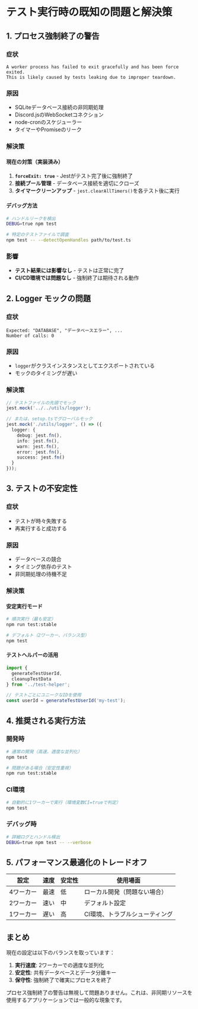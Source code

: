 # テスト実行時の既知の問題と解決策

## 1. プロセス強制終了の警告

### 症状
```
A worker process has failed to exit gracefully and has been force exited. 
This is likely caused by tests leaking due to improper teardown.
```

### 原因
- SQLiteデータベース接続の非同期処理
- Discord.jsのWebSocketコネクション
- node-cronのスケジューラー
- タイマーやPromiseのリーク

### 解決策

#### 現在の対策（実装済み）
1. **`forceExit: true`** - Jestがテスト完了後に強制終了
2. **接続プール管理** - データベース接続を適切にクローズ
3. **タイマークリーンアップ** - `jest.clearAllTimers()`を各テスト後に実行

#### デバッグ方法
```bash
# ハンドルリークを検出
DEBUG=true npm test

# 特定のテストファイルで調査
npm test -- --detectOpenHandles path/to/test.ts
```

### 影響
- **テスト結果には影響なし** - テストは正常に完了
- **CI/CD環境では問題なし** - 強制終了は期待される動作

## 2. Logger モックの問題

### 症状
```
Expected: "DATABASE", "データベースエラー", ...
Number of calls: 0
```

### 原因
- `logger`がクラスインスタンスとしてエクスポートされている
- モックのタイミングが遅い

### 解決策
```typescript
// テストファイルの先頭でモック
jest.mock('../../utils/logger');

// または、setup.tsでグローバルモック
jest.mock('./utils/logger', () => ({
  logger: {
    debug: jest.fn(),
    info: jest.fn(),
    warn: jest.fn(),
    error: jest.fn(),
    success: jest.fn()
  }
}));
```

## 3. テストの不安定性

### 症状
- テストが時々失敗する
- 再実行すると成功する

### 原因
- データベースの競合
- タイミング依存のテスト
- 非同期処理の待機不足

### 解決策

#### 安定実行モード
```bash
# 順次実行（最も安定）
npm run test:stable

# デフォルト（2ワーカー、バランス型）
npm test
```

#### テストヘルパーの活用
```typescript
import { 
  generateTestUserId,
  cleanupTestData 
} from '../test-helper';

// テストごとにユニークなIDを使用
const userId = generateTestUserId('my-test');
```

## 4. 推奨される実行方法

### 開発時
```bash
# 通常の開発（高速、適度な並列化）
npm test

# 問題がある場合（安定性重視）
npm run test:stable
```

### CI環境
```bash
# 自動的に1ワーカーで実行（環境変数CI=trueで判定）
npm test
```

### デバッグ時
```bash
# 詳細ログとハンドル検出
DEBUG=true npm test -- --verbose
```

## 5. パフォーマンス最適化のトレードオフ

| 設定 | 速度 | 安定性 | 使用場面 |
|------|------|--------|----------|
| 4ワーカー | 最速 | 低 | ローカル開発（問題ない場合） |
| 2ワーカー | 速い | 中 | デフォルト設定 |
| 1ワーカー | 遅い | 高 | CI環境、トラブルシューティング |

## まとめ

現在の設定は以下のバランスを取っています：

1. **実行速度**: 2ワーカーでの適度な並列化
2. **安定性**: 共有データベースとデータ分離キー
3. **保守性**: 強制終了で確実にプロセスを終了

プロセス強制終了の警告は無視して問題ありません。これは、非同期リソースを使用するアプリケーションでは一般的な現象です。